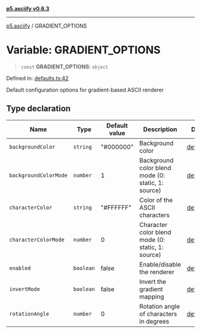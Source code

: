 [**p5.asciify v0.6.3**](../README.md)

***

[p5.asciify](../globals.md) / GRADIENT\_OPTIONS

# Variable: GRADIENT\_OPTIONS

> `const` **GRADIENT\_OPTIONS**: `object`

Defined in: [defaults.ts:42](https://github.com/humanbydefinition/p5-asciify/blob/be3647d4a706edbeac596a8651a8ee16fcb3e2d3/src/lib/defaults.ts#L42)

Default configuration options for gradient-based ASCII renderer

## Type declaration

| Name | Type | Default value | Description | Defined in |
| ------ | ------ | ------ | ------ | ------ |
| <a id="backgroundcolor"></a> `backgroundColor` | `string` | "#000000" | Background color | [defaults.ts:50](https://github.com/humanbydefinition/p5-asciify/blob/be3647d4a706edbeac596a8651a8ee16fcb3e2d3/src/lib/defaults.ts#L50) |
| <a id="backgroundcolormode"></a> `backgroundColorMode` | `number` | 1 | Background color blend mode (0: static, 1: source) | [defaults.ts:52](https://github.com/humanbydefinition/p5-asciify/blob/be3647d4a706edbeac596a8651a8ee16fcb3e2d3/src/lib/defaults.ts#L52) |
| <a id="charactercolor"></a> `characterColor` | `string` | "#FFFFFF" | Color of the ASCII characters | [defaults.ts:46](https://github.com/humanbydefinition/p5-asciify/blob/be3647d4a706edbeac596a8651a8ee16fcb3e2d3/src/lib/defaults.ts#L46) |
| <a id="charactercolormode"></a> `characterColorMode` | `number` | 0 | Character color blend mode (0: static, 1: source) | [defaults.ts:48](https://github.com/humanbydefinition/p5-asciify/blob/be3647d4a706edbeac596a8651a8ee16fcb3e2d3/src/lib/defaults.ts#L48) |
| <a id="enabled"></a> `enabled` | `boolean` | false | Enable/disable the renderer | [defaults.ts:44](https://github.com/humanbydefinition/p5-asciify/blob/be3647d4a706edbeac596a8651a8ee16fcb3e2d3/src/lib/defaults.ts#L44) |
| <a id="invertmode"></a> `invertMode` | `boolean` | false | Invert the gradient mapping | [defaults.ts:54](https://github.com/humanbydefinition/p5-asciify/blob/be3647d4a706edbeac596a8651a8ee16fcb3e2d3/src/lib/defaults.ts#L54) |
| <a id="rotationangle"></a> `rotationAngle` | `number` | 0 | Rotation angle of characters in degrees | [defaults.ts:56](https://github.com/humanbydefinition/p5-asciify/blob/be3647d4a706edbeac596a8651a8ee16fcb3e2d3/src/lib/defaults.ts#L56) |
